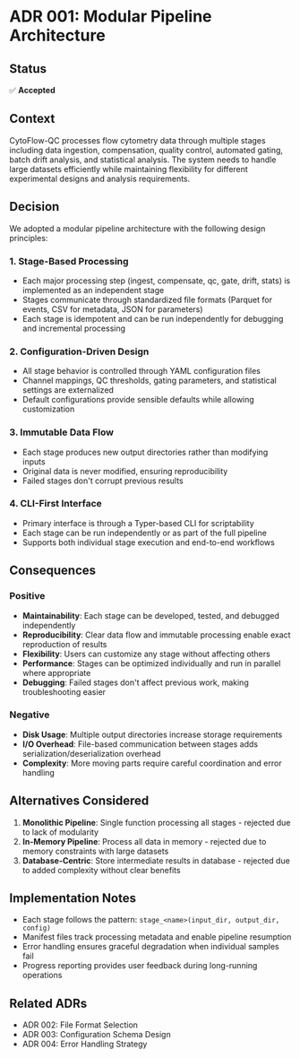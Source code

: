 # ADR 001: Modular Pipeline Architecture

## Status

✅ **Accepted**

## Context

CytoFlow-QC processes flow cytometry data through multiple stages including data ingestion, compensation, quality control, automated gating, batch drift analysis, and statistical analysis. The system needs to handle large datasets efficiently while maintaining flexibility for different experimental designs and analysis requirements.

## Decision

We adopted a modular pipeline architecture with the following design principles:

### 1. **Stage-Based Processing**
- Each major processing step (ingest, compensate, qc, gate, drift, stats) is implemented as an independent stage
- Stages communicate through standardized file formats (Parquet for events, CSV for metadata, JSON for parameters)
- Each stage is idempotent and can be run independently for debugging and incremental processing

### 2. **Configuration-Driven Design**
- All stage behavior is controlled through YAML configuration files
- Channel mappings, QC thresholds, gating parameters, and statistical settings are externalized
- Default configurations provide sensible defaults while allowing customization

### 3. **Immutable Data Flow**
- Each stage produces new output directories rather than modifying inputs
- Original data is never modified, ensuring reproducibility
- Failed stages don't corrupt previous results

### 4. **CLI-First Interface**
- Primary interface is through a Typer-based CLI for scriptability
- Each stage can be run independently or as part of the full pipeline
- Supports both individual stage execution and end-to-end workflows

## Consequences

### Positive
- **Maintainability**: Each stage can be developed, tested, and debugged independently
- **Reproducibility**: Clear data flow and immutable processing enable exact reproduction of results
- **Flexibility**: Users can customize any stage without affecting others
- **Performance**: Stages can be optimized individually and run in parallel where appropriate
- **Debugging**: Failed stages don't affect previous work, making troubleshooting easier

### Negative
- **Disk Usage**: Multiple output directories increase storage requirements
- **I/O Overhead**: File-based communication between stages adds serialization/deserialization overhead
- **Complexity**: More moving parts require careful coordination and error handling

## Alternatives Considered

1. **Monolithic Pipeline**: Single function processing all stages - rejected due to lack of modularity
2. **In-Memory Pipeline**: Process all data in memory - rejected due to memory constraints with large datasets
3. **Database-Centric**: Store intermediate results in database - rejected due to added complexity without clear benefits

## Implementation Notes

- Each stage follows the pattern: `stage_<name>(input_dir, output_dir, config)`
- Manifest files track processing metadata and enable pipeline resumption
- Error handling ensures graceful degradation when individual samples fail
- Progress reporting provides user feedback during long-running operations

## Related ADRs

- ADR 002: File Format Selection
- ADR 003: Configuration Schema Design
- ADR 004: Error Handling Strategy







